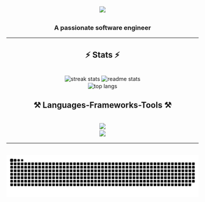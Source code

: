 
<!--
**nightbounty/nightbounty** is a ✨ _special_ ✨ repository because its `README.md` (this file) appears on your GitHub profile.

Here are some ideas to get you started:

- 🔭 I’m currently working on ...
- 🌱 I’m currently learning ...
- 👯 I’m looking to collaborate on ...
- 🤔 I’m looking for help with ...
- 💬 Ask me about ...
- 📫 How to reach me: ...
- 😄 Pronouns: ...
- ⚡ Fun fact: ...
-->

<h1 align="center">
    <img src="https://readme-typing-svg.herokuapp.com/?font=Righteous&size=35&center=true&vCenter=true&width=500&height=70&duration=4000&lines=Hi+There!+👋;+I'm+Kevin!;" />
</h1>
<h3 align="center">A passionate software engineer</h3>


</div>
<hr/>

<h2 align="center">⚡ Stats ⚡</h2>
<br>

<div align=center>
<img width=390 src="https://streak-stats.demolab.com?user=nightbounty&theme=dark&sideNums=42A049&currStreakLabel=14A0EB&currStreakNum=42A049&sideLabels=14A0EB" alt="streak stats"/>
  <img width=355 src="https://github-readme-stats.vercel.app/api?username=nightbounty&theme=blue-green" alt="readme stats" />
  <br/>
  <img width=325 align="center" src="https://github-readme-stats.vercel.app/api/top-langs/?username=nightbounty&layout=compact&theme=tokyonight" alt="top langs" />
    
<!-- [![GitHub Streak](https://streak-stats.demolab.com?user=nightbounty&theme=dark&sideNums=42A049&currStreakLabel=14A0EB&currStreakNum=42A049&sideLabels=14A0EB)](https://git.io/streak-stats)
    
[![Anurag's GitHub stats](https://github-readme-stats.vercel.app/api?username=nightbounty&theme=blue-green)](https://github.com/anuraghazra/github-readme-stats)

![Top Langs](https://github-readme-stats.vercel.app/api/top-langs/?username=nightbounty&layout=compact&theme=tokyonight)
-->


<h2 align="center">⚒️ Languages-Frameworks-Tools ⚒️</h2>
<br/>
<div align="center">
    <img src="https://skillicons.dev/icons?i=nodejs,github,python,javascript,typescript,java" /><br>
    <img src="https://skillicons.dev/icons?i=react,express,mongodb,mysql,html,css,vscode,figma,git" />
</div>

<hr/>

<div align="center">
  
  <br>
<picture>
  <source media="(prefers-color-scheme: dark)" srcset="https://raw.githubusercontent.com/nightbounty/nightbounty/output/github-contribution-grid-snake-dark.svg">
  <source media="(prefers-color-scheme: light)" srcset="https://raw.githubusercontent.com/nightbounty/nightbounty/output/github-contribution-grid-snake.svg">
  <img alt="github contribution grid snake animation" src="https://raw.githubusercontent.com/nightbounty/nightbounty/output/github-contribution-grid-snake.svg">
</picture>
  
  <br/><br/><br/>
</div>

